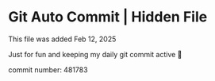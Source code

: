 # Git Auto Commit | Hidden File

This file was added Feb 12, 2025

Just for fun and keeping my daily git commit active 🤪

commit number: 481783
